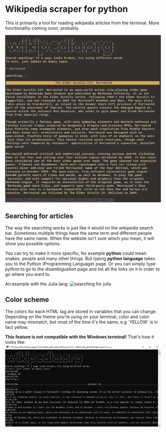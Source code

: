# Wikipedia scraper for python

This is primarily a tool for reading wikipedia articles from the terminal. More functionality coming soon, probably.

![example](Screenshot_20230701_070103.png)

## Searching for articles
The way the searching works is just like it would on the wikipedia search bar. Sometimes multiple things have the same term and different people have the same name. When the website isn't sure which you mean, it will show you possible options.

You can try to make it more specific, for example **python** could mean snakes, people and many other things. But typing **python language** takes you to the Python (Programming Language) page. Or you can simply type python to go to the disambiguation page and list all the links on it in order to go where you want to.

An example with the Julia lang:
![searching for julia](linklisting.png)

## Color scheme
The colors for each HTML tag are stored in variables that you can change. Depending on the theme you're using on your terminal, color and color name may mismatch, but most of the time it's the same, e.g ´YELLOW´ is in fact yellow.

**This feature is not compatible with the Windows terminal!** That's how it looks like:
![windows](pictures/windows.PNG)

